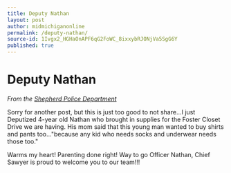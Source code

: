 ```yaml
---
title: Deputy Nathan
layout: post
author: midmichiganonline
permalink: /deputy-nathan/
source-id: 1Ivgx2_HGHaOnAPF6qG2FoWC_8ixxybRJONjVa5SgG6Y
published: true
---
```

# Deputy Nathan

*From the [Shepherd Police Department](https://www.facebook.com/permalink.php?story_fbid=1253901261295106&id=20563261945531)*

Sorry for another post, but this is just too good to not share...I just Deputized 4-year old Nathan who brought in supplies for the Foster Closet Drive we are having. His mom said that this young man wanted to buy shirts and pants too..."because any kid who needs socks and underwear needs those too."

Warms my heart! Parenting done right! Way to go Officer Nathan, Chief Sawyer is proud to welcome you to our team!!!

